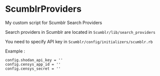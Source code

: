 # ScumblrProviders
My custom script for Scumblr Search Providers

Search providers in Scumblr are located in ```Scumblr/lib/search_providers```

You need to specify API key in ```Scumblr/config/initializers/scumblr.rb```

Example :

```
config.shodan_api_key = ''
config.censys_app_id = ''
config.censys_secret = ''
```
